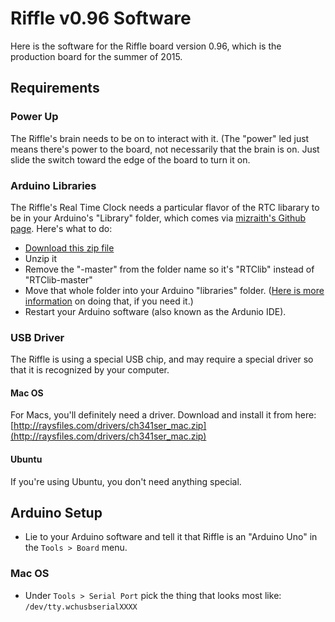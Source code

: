 # Riffle v0.96 Software

Here is the software for the Riffle board version 0.96, which is the production board for the summer of 2015.


## Requirements

### Power Up

The Riffle's brain needs to be on to interact with it. (The "power" led just means there's power to the board, not necessarily that the brain is on. Just slide the switch toward the edge of the board to turn it on.

### Arduino Libraries

The Riffle's Real Time Clock needs a particular flavor of the RTC libarary to be in your Arduino's "Library" folder, which comes via [mizraith's Github page](https://github.com/mizraith/RTClib). Here's what to do:

  - [Download this zip file](https://github.com/mizraith/RTClib/archive/master.zip)
  - Unzip it
  - Remove the "-master" from the folder name so it's "RTClib" instead of "RTClib-master"
  - Move that whole folder into your Arduino "libraries" folder. ([Here is more information](https://learn.sparkfun.com/tutorials/installing-an-arduino-library) on doing that, if you need it.)
  - Restart your Arduino software (also known as the Ardunio IDE).

### USB Driver

The Riffle is using a special USB chip, and may require a special driver so that it is recognized by your computer.

#### Mac OS

For Macs, you'll definitely need a driver. Download and install it from here: [http://raysfiles.com/drivers/ch341ser_mac.zip](http://raysfiles.com/drivers/ch341ser_mac.zip)

#### Ubuntu

If you're using Ubuntu, you don't need anything special.

## Arduino Setup

- Lie to your Arduino software and tell it that Riffle is an "Arduino Uno" in the `Tools > Board` menu.

### Mac OS

- Under `Tools > Serial Port` pick the thing that looks most like: `/dev/tty.wchusbserialXXXX`



